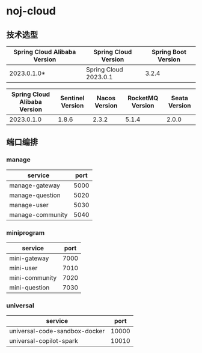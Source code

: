 # noj-cloud

## 技术选型

| Spring Cloud Alibaba Version | 	Spring Cloud Version | 	Spring Boot Version |
|------------------------------|-----------------------|----------------------|
| 2023.0.1.0*                  | Spring Cloud 2023.0.1 | 3.2.4                |

| Spring Cloud Alibaba Version | 	Sentinel Version | 	Nacos Version | 	RocketMQ Version | 	Seata Version |
|------------------------------|-------------------|----------------|-------------------|----------------|
| 2023.0.1.0                   | 	1.8.6            | 	2.3.2	        | 5.1.4             | 	2.0.0         |

## 端口编排

### manage

| service          | port |
|------------------|------|
| manage-gateway   | 5000 |
| manage-question  | 5020 |
| manage-user      | 5030 |
| manage-community | 5040 |

### miniprogram

| service        | port |
|----------------|------|
| mini-gateway   | 7000 |
| mini-user      | 7010 |
| mini-community | 7020 |
| mini-question  | 7030 |

### universal

| service                       | port  |
|-------------------------------|-------|
| universal-code-sandbox-docker | 10000 |
| universal-copilot-spark       | 10010 |
